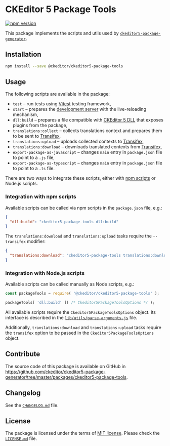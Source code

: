 # CKEditor 5 Package Tools

[![npm version](https://badge.fury.io/js/@ckeditor%2Fckeditor5-package-tools.svg)](https://badge.fury.io/js/@ckeditor%2Fckeditor5-package-tools)

This package implements the scripts and utils used by [`ckeditor5-package-generator`](https://www.npmjs.com/package/ckeditor5-package-generator).

## Installation

```bash
npm install --save @ckeditor/ckeditor5-package-tools
```

## Usage

The following scripts are available in the package:

* `test` &ndash; run tests using [Vitest](https://vitest.dev/) testing framework,
* `start` &ndash; prepares the [development server](https://webpack.js.org/configuration/dev-server/) with the live-reloading mechanism,
* `dll:build` &ndash; prepares a file compatible with [CKEditor 5 DLL](https://ckeditor.com/docs/ckeditor5/latest/builds/guides/development/dll-builds.html) that exposes plugins from the package,
* `translations:collect` &ndash; collects translations context and prepares them to be sent to [Transifex](https://www.transifex.com/),
* `translations:upload` &ndash; uploads collected contexts to [Transifex](https://www.transifex.com/),
* `translations:download` &ndash; downloads translated contexts from [Transifex](https://www.transifex.com/),
* `export-package-as-javascript` &ndash; changes `main` entry in `package.json` file to point to a `.js` file,
* `export-package-as-typescript` &ndash; changes `main` entry in `package.json` file to point to a `.ts` file.

There are two ways to integrate these scripts, either with [npm scripts](https://docs.npmjs.com/cli/v7/using-npm/scripts) or Node.js scripts.

### Integration with npm scripts

Available scripts can be called via npm scripts in the `package.json` file, e.g.:

```json
{
  "dll:build": "ckeditor5-package-tools dll:build"
}
```

The `translations:download` and `translations:upload` tasks require the `--transifex` modifier:

```json
{
  "translations:download": "ckeditor5-package-tools translations:download --transifex [API URL]"
}
```

### Integration with Node.js scripts

Available scripts can be called manually as Node scripts, e.g.:

```js
const packageTools = require( '@ckeditor/ckeditor5-package-tools' );

packageTools[ 'dll:build' ]( /* Ckeditor5PackageToolsOptions */ );
```

All available scripts require the `Ckeditor5PackageToolsOptions` object. Its interface is described in the [`lib/utils/parse-arguments.js`](https://github.com/ckeditor/ckeditor5-package-generator/blob/master/packages/ckeditor5-package-tools/lib/utils/parse-arguments.js) file.

Additionally, `translations:download` and `translations:upload` tasks require the `transifex` option to be passed in the `Ckeditor5PackageToolsOptions` object.

## Contribute

The source code of this package is available on GitHub in https://github.com/ckeditor/ckeditor5-package-generator/tree/master/packages/ckeditor5-package-tools.

## Changelog

See the [`CHANGELOG.md`](https://github.com/ckeditor/ckeditor5-package-generator/blob/master/CHANGELOG.md) file.

## License

The package is licensed under the terms of [MIT license](https://opensource.org/licenses/MIT). Please check the [`LICENSE.md`](https://github.com/ckeditor/ckeditor5-package-generator/blob/master/packages/ckeditor5-package-tools/LICENSE.md) file.
